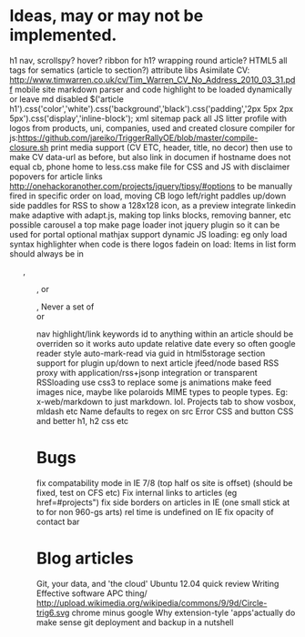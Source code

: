 # Ideas, may or may not be implemented.

h1 nav, scrollspy? hover?
ribbon for h1? wrapping round article?
HTML5 all tags for sematics (article to section?)
attribute libs
Asimilate CV: http://www.timwarren.co.uk/cv/Tim_Warren_CV_No_Address_2010_03_31.pdf
mobile site
markdown parser and code highlight to be loaded dynamically or leave md disabled
$('article h1').css('color','white').css('background','black').css('padding','2px 5px 2px 5px').css('display','inline-block');
xml sitemap
pack all JS
litter profile with logos from products, uni, companies, used and created
closure compiler for js:https://github.com/jareiko/TriggerRallyOE/blob/master/compile-closure.sh
print media support (CV ETC, header, title, no decor) then use to make CV
data-url as before, but also link in documen
if hostname does not equal cb, phone home
to less.css 
make file for CSS and JS
with disclaimer
popovers for article links http://onehackoranother.com/projects/jquery/tipsy/#options
to be manually fired in specific order on load, moving CB logo 
left/right paddles
up/down side paddles for RSS
to show a 128x128 icon, as a preview
integrate linkedin
make adaptive with adapt.js, making top links blocks, removing banner, etc
possible carousel a top
make page loader inot jquery plugin so it can be used for portal
optional mathjax support
dynamic JS loading: eg only load syntax highlighter when code is there
logos fadein on load:
Items in list form should always be in <ul>, <ol>, or <dl>, Never a set of <div> or <p> nav
highlight/link keywords
id to anything within an article should be overriden so it works
auto update relative date every so often
google reader style auto-mark-read via guid in html5storage
section support for plugin
up/down to next article
jfeed/node based RSS proxy with application/rss+jsonp integration or transparent RSSloading
use css3 to replace some js animations
make feed images nice, maybe like polaroids
MIME types to people types. Eg: x-web/markdown to just markdown. lol.
Projects tab to show vosbox, mldash etc
Name defaults to regex on src
Error CSS and button CSS and better h1, h2 css etc

# Bugs

fix compatability mode in IE 7/8 (top half os site is offset) (should be fixed, test on CFS etc)
Fix internal links to articles (eg href=#projects")
fix side borders on articles in IE (one small stick at to for non 960-gs arts)
rel time is undefined on IE
fix opacity of contact bar

# Blog articles

Git, your data, and 'the cloud'
Ubuntu 12.04 quick review
Writing Effective software
APC thing/
http://upload.wikimedia.org/wikipedia/commons/9/9d/Circle-trig6.svg
chrome minus google
Why extension-tyle 'apps'actually do make sense
git deployment and backup in a nutshell
